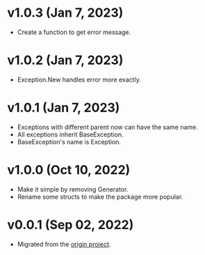 # v1.0.3 (Jan 7, 2023)

-   Create a function to get error message.

# v1.0.2 (Jan 7, 2023)

-   Exception.New handles error more exactly.

# v1.0.1 (Jan 7, 2023)

-   Exceptions with different parent now can have the same name.
-   All exceptions inherit BaseException.
-   BaseException's name is Exception.

# v1.0.0 (Oct 10, 2022)

-   Make it simple by removing Generator.
-   Rename some structs to make the package more popular.

# v0.0.1 (Sep 02, 2022)

-   Migrated from the [origin project](https://github.com/xybor/xyplatform).
